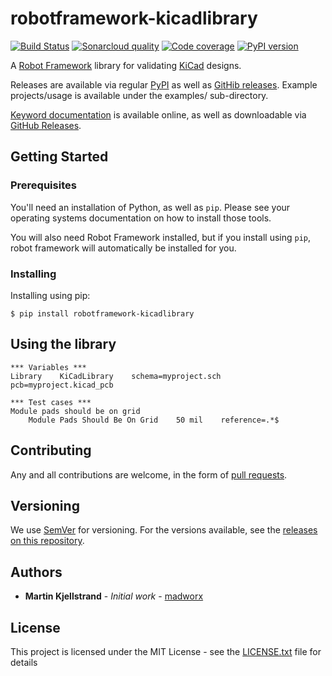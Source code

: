 # robotframework-kicadlibrary

[![Build Status](https://travis-ci.org/madworx/robotframework-kicadlibrary.svg?branch=master)](https://travis-ci.org/madworx/robotframework-kicadlibrary) [![Sonarcloud quality](https://sonarcloud.io/api/project_badges/measure?project=robotframework-kicadlibrary&metric=alert_status)](https://sonarcloud.io/dashboard?id=robotframework-kicadlibrary) [![Code coverage](https://sonarcloud.io/api/project_badges/measure?project=robotframework-kicadlibrary&metric=coverage)](https://sonarcloud.io/component_measures?id=robotframework-kicadlibrary&metric=coverage) [![PyPI version](https://badge.fury.io/py/robotframework-kicadlibrary.svg)](https://badge.fury.io/py/robotframework-kicadlibrary)

A [Robot Framework](http://robotframework.org/) library for validating [KiCad](https://kicad.github.io/) designs.

Releases are available via regular [PyPI](https://pypi.org/project/robotframework-kicadlibrary/) as well as [GitHib releases](https://github.com/madworx/robotframework-kicadlibrary/releases). Example projects/usage is available under the examples/ sub-directory.

[Keyword documentation](https://maven.madworx.se/html/madworx/robotframework-kicadlibrary/releases/download/0.1.4/KiCadLibrary.html) is available online, as well as downloadable via [GitHub Releases](https://github.com/madworx/robotframework-kicadlibrary/releases/latest).

## Getting Started

### Prerequisites

You'll need an installation of Python, as well as `pip`. Please see your operating systems documentation on how to install those tools.

You will also need Robot Framework installed, but if you install using `pip`, robot framework will automatically be installed for you.

### Installing

Installing using pip:

```
$ pip install robotframework-kicadlibrary
```

## Using the library

```
*** Variables ***
Library    KiCadLibrary    schema=myproject.sch    pcb=myproject.kicad_pcb

*** Test cases ***
Module pads should be on grid
    Module Pads Should Be On Grid    50 mil    reference=.*$
```

## Contributing

Any and all contributions are welcome, in the form of [pull requests](https://github.com/madworx/robotframework-kicadlibrary/pulls).

## Versioning

We use [SemVer](http://semver.org/) for versioning. For the versions available, see the [releases on this repository](https://github.com/madworx/robotframework-kicadlibrary/releases). 

## Authors

* **Martin Kjellstrand** - *Initial work* - [madworx](https://github.com/madworx)

## License

This project is licensed under the MIT License - see the [LICENSE.txt](LICENSE.txt) file for details
